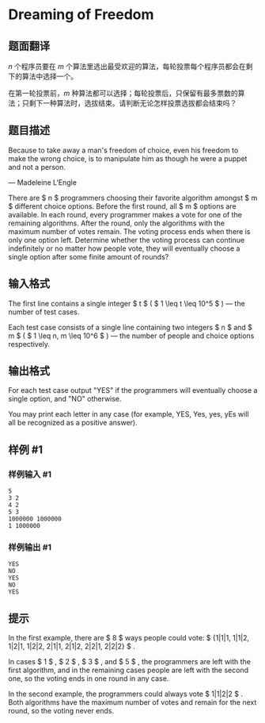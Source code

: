 # Dreaming of Freedom

## 题面翻译

$n$ 个程序员要在 $m$ 个算法里选出最受欢迎的算法，每轮投票每个程序员都会在剩下的算法中选择一个。

在第一轮投票前，$m$ 种算法都可以选择；每轮投票后，只保留有最多票数的算法；只剩下一种算法时，选拔结束。请判断无论怎样投票选拔都会结束吗？

## 题目描述

Because to take away a man's freedom of choice, even his freedom to make the wrong choice, is to manipulate him as though he were a puppet and not a person.

— Madeleine L'Engle



There are $ n $ programmers choosing their favorite algorithm amongst $ m $ different choice options. Before the first round, all $ m $ options are available. In each round, every programmer makes a vote for one of the remaining algorithms. After the round, only the algorithms with the maximum number of votes remain. The voting process ends when there is only one option left. Determine whether the voting process can continue indefinitely or no matter how people vote, they will eventually choose a single option after some finite amount of rounds?

## 输入格式

The first line contains a single integer $ t $ ( $ 1 \leq t \leq 10^5 $ ) — the number of test cases.

Each test case consists of a single line containing two integers $ n $ and $ m $ ( $ 1 \leq n, m \leq 10^6 $ ) — the number of people and choice options respectively.

## 输出格式

For each test case output "YES" if the programmers will eventually choose a single option, and "NO" otherwise.

You may print each letter in any case (for example, YES, Yes, yes, yEs will all be recognized as a positive answer).

## 样例 #1

### 样例输入 #1

```
5
3 2
4 2
5 3
1000000 1000000
1 1000000
```

### 样例输出 #1

```
YES
NO
YES
NO
YES
```

## 提示

In the first example, there are $ 8 $ ways people could vote: $ \{1|1|1, 1|1|2, 1|2|1, 1|2|2, 2|1|1, 2|1|2, 2|2|1, 2|2|2\} $ .

In cases $ 1 $ , $ 2 $ , $ 3 $ , and $ 5 $ , the programmers are left with the first algorithm, and in the remaining cases people are left with the second one, so the voting ends in one round in any case.

In the second example, the programmers could always vote $ 1|1|2|2 $ . Both algorithms have the maximum number of votes and remain for the next round, so the voting never ends.